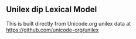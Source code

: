 Unilex dip Lexical Model
----------------------

This is built directly from Unicode.org unilex data at
https://github.com/unicode-org/unilex
